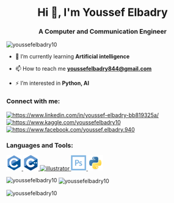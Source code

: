 <h1 align="center">Hi 👋, I'm Youssef Elbadry</h1>
<h3 align="center">A Computer and Communication Engineer</h3>

<p align="left"> <img src="https://komarev.com/ghpvc/?username=youssefelbadry10&label=Profile%20views&color=0e75b6&style=flat" alt="youssefelbadry10" /> </p>

- 🌱 I’m currently learning **Artificial intelligence**

- 📫 How to reach me **youssefelbadry844@gmail.com**

- ⚡ I’m interested in **Python, AI**

<h3 align="left">Connect with me:</h3>
<p align="left">
<a href="https://linkedin.com/in/https://www.linkedin.com/in/youssef-elbadry-bb819325a/" target="blank"><img align="center" src="https://raw.githubusercontent.com/rahuldkjain/github-profile-readme-generator/master/src/images/icons/Social/linked-in-alt.svg" alt="https://www.linkedin.com/in/youssef-elbadry-bb819325a/" height="30" width="40" /></a>
<a href="https://kaggle.com/https://www.kaggle.com/youssefelbadry10" target="blank"><img align="center" src="https://raw.githubusercontent.com/rahuldkjain/github-profile-readme-generator/master/src/images/icons/Social/kaggle.svg" alt="https://www.kaggle.com/youssefelbadry10" height="30" width="40" /></a>
<a href="https://fb.com/https://www.facebook.com/youssef.elbadry.940" target="blank"><img align="center" src="https://raw.githubusercontent.com/rahuldkjain/github-profile-readme-generator/master/src/images/icons/Social/facebook.svg" alt="https://www.facebook.com/youssef.elbadry.940" height="30" width="40" /></a>
</p>

<h3 align="left">Languages and Tools:</h3>
<p align="left"> <a href="https://www.cprogramming.com/" target="_blank" rel="noreferrer"> <img src="https://raw.githubusercontent.com/devicons/devicon/master/icons/c/c-original.svg" alt="c" width="40" height="40"/> </a> <a href="https://www.w3schools.com/cpp/" target="_blank" rel="noreferrer"> <img src="https://raw.githubusercontent.com/devicons/devicon/master/icons/cplusplus/cplusplus-original.svg" alt="cplusplus" width="40" height="40"/> </a> <a href="https://www.adobe.com/in/products/illustrator.html" target="_blank" rel="noreferrer"> <img src="https://www.vectorlogo.zone/logos/adobe_illustrator/adobe_illustrator-icon.svg" alt="illustrator" width="40" height="40"/> </a> <a href="https://www.photoshop.com/en" target="_blank" rel="noreferrer"> <img src="https://raw.githubusercontent.com/devicons/devicon/master/icons/photoshop/photoshop-line.svg" alt="photoshop" width="40" height="40"/> </a> <a href="https://www.python.org" target="_blank" rel="noreferrer"> <img src="https://raw.githubusercontent.com/devicons/devicon/master/icons/python/python-original.svg" alt="python" width="40" height="40"/> </a> </p>

<p><img align="left" src="https://github-readme-stats.vercel.app/api/top-langs?username=youssefelbadry10&show_icons=true&locale=en&layout=compact" alt="youssefelbadry10" /></p>

<p>&nbsp;<img align="center" src="https://github-readme-stats.vercel.app/api?username=youssefelbadry10&show_icons=true&locale=en" alt="youssefelbadry10" /></p>

<p><img align="center" src="https://github-readme-streak-stats.herokuapp.com/?user=youssefelbadry10&" alt="youssefelbadry10" /></p>

